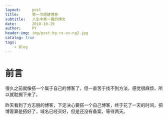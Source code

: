 ```yaml
---
layout:     post
title:      第一次搭建博客
subtitle:   人生中第一篇的博文
date:       2018-10-19
author:     PY
header-img: img/post-bg-re-vs-ng2.jpg
catalog: true
tags:
    - Blog
---
```

# 前言
很久之前就像搭一个属于自己的博客了，但一直苦于找不到方法，感觉很麻烦，所以就耽搁下来了。

昨天看到了方志朋的博客，下定决心要搭一个自己博客，终于花了一天的时间，把博客算是搭好了，域名已经买好，但是还没有备案，等待两天。
